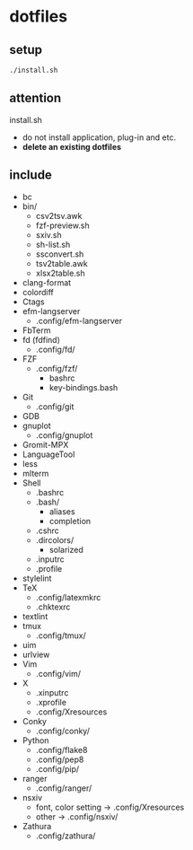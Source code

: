 # dotfiles

## setup

````sh
./install.sh
````

## attention

install.sh

* do not install application, plug-in and etc.
* __delete an existing dotfiles__

## include

* bc
* bin/
  * csv2tsv.awk
  * fzf-preview.sh
  * sxiv.sh
  * sh-list.sh
  * ssconvert.sh
  * tsv2table.awk
  * xlsx2table.sh
* clang-format
* colordiff
* Ctags
* efm-langserver
  * .config/efm-langserver
* FbTerm
* fd (fdfind)
  * .config/fd/
* FZF
  * .config/fzf/
    * bashrc
    * key-bindings.bash
* Git
  * .config/git
* GDB
* gnuplot
  * .config/gnuplot
* Gromit-MPX
* LanguageTool
* less
* mlterm
* Shell
  * .bashrc
  * .bash/
    * aliases
    * completion
  * .cshrc
  * .dircolors/
    * solarized
  * .inputrc
  * .profile
* stylelint
* TeX
  * .config/latexmkrc
  * .chktexrc
* textlint
* tmux
  * .config/tmux/
* uim
* urlview
* Vim
  * .config/vim/
* X
  * .xinputrc
  * .xprofile
  * .config/Xresources
* Conky
  * .config/conky/
* Python
  * .config/flake8
  * .config/pep8
  * .config/pip/
* ranger
  * .config/ranger/
* nsxiv
  * font, color setting → .config/Xresources
  * other → .config/nsxiv/
* Zathura
  * .config/zathura/
